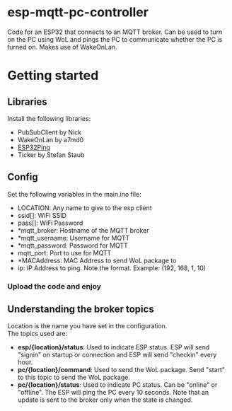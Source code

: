 # esp-mqtt-pc-controller
Code for an ESP32 that connects to an MQTT broker. Can be used to turn on the PC using WoL and pings the PC to communicate whether the PC is turned on. Makes use of WakeOnLan.

# Getting started
## Libraries
Install the following libraries:   
* PubSubClient by Nick
* WakeOnLan by a7md0
* [ESP32Ping](https://github.com/marian-craciunescu/ESP32Ping)
* Ticker by Stefan Staub
## Config
Set the following variables in the main.ino file:   
* LOCATION: Any name to give to the esp client
* ssid[]: WiFi SSID
* pass[]: WiFi Password
* *mqtt_broker: Hostname of the MQTT broker
* *mqtt_username: Username for MQTT
* *mqtt_password: Password for MQTT
* mqtt_port: Port to use for MQTT
* *MACAddress: MAC Address to send WoL package to
* ip: IP Address to ping. Note the format. Example: (192, 168, 1, 10)
### Upload the code and enjoy
## Understanding the broker topics
Location is the name you have set in the configuration.   
The topics used are:
* **esp/{location}/status**: Used to indicate ESP status. ESP will send "signin" on startup or connection and ESP will send "checkin" every hour.
* **pc/{location}/command**: Used to send the WoL package. Send "start" to this topic to send the WoL package.
* **pc/{location}/status**: Used to indicate PC status. Can be "online" or "offline". The ESP will ping the PC every 10 seconds. Note that an update is sent to the broker only when the state is changed.
